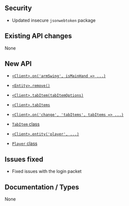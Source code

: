 ## Security
* Updated insecure `jsonwebtoken` package

## Existing API changes
None

## New API
* [`<Client>.on('armSwing', isMainHand => ...)`](https://oscarnow.github.io/minecraft-server/1.1.0/classes/Client#on)
* [`<Entity>.remove()`](https://oscarnow.github.io/minecraft-server/1.1.0/classes/Entity#remove)

* [`<Client>.tabItem(tabItemOptions)`](https://oscarnow.github.io/minecraft-server/1.1.0/classes/Client#tabItem)
* [`<Client>.tabItems`](https://oscarnow.github.io/minecraft-server/1.1.0/classes/Client#tabItems)
* [`<Client>.on('change', 'tabItems', tabItems => ...)`](https://oscarnow.github.io/minecraft-server/1.1.0/classes/Client#on)
* [`TabItem` class](https://oscarnow.github.io/minecraft-server/1.1.0/classes/TabItem)

* [`<Client>.entity('player', ...)`](https://oscarnow.github.io/minecraft-server/1.1.0/classes/Client#entity)
* [`Player` class](https://oscarnow.github.io/minecraft-server/1.1.0/classes/Player)

## Issues fixed
* Fixed issues with the login packet

## Documentation / Types
None